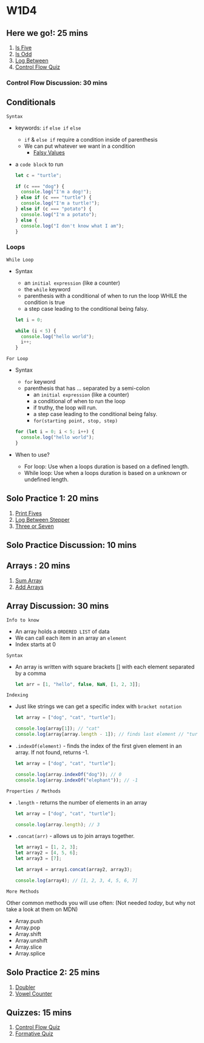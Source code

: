 # W1D4

## Here we go!: 25 mins

1. [Is Five]
2. [Is Odd]
3. [Log Between]
4. [Control Flow Quiz]

### Control Flow Discussion: 30 mins

## Conditionals

`Syntax`

- keywords: `if` `else if` `else`
  - `if` & `else if` require a condition inside of parenthesis
  - We can put whatever we want in a condition
    - [Falsy Values]
- a `code block` to run

  ```js
  let c = "turtle";

  if (c === "dog") {
    console.log("I'm a dog!");
  } else if (c === "turtle") {
    console.log("I'm a turtle!");
  } else if (c === "potato") {
    console.log("I'm a potato");
  } else {
    console.log("I don't know what I am");
  }
  ```

### Loops

`While Loop`

- Syntax

  - an `initial expression` (like a counter)
  - the `while` keyword
  - parenthesis with a conditional of when to run the loop WHILE the condition is true
  - a step case leading to the conditional being falsy.

  ```js
  let i = 0;

  while (i < 5) {
    console.log("hello world");
    i++;
  }
  ```

`For Loop`

- Syntax

  - `for` keyword
  - parenthesis that has ... separated by a semi-colon
    - an `initial expression` (like a counter)
    - a conditional of when to run the loop
    - if truthy, the loop will run.
    - a step case leading to the conditional being falsy.
    - `for(starting point, stop, step)`

  ```js
  for (let i = 0; i < 5; i++) {
    console.log("hello world");
  }
  ```

- When to use?

  - For loop: Use when a loops duration is based on a defined length.
  - While loop: Use when a loops duration is based on a unknown or undefined length.

## Solo Practice 1: 20 mins

1. [Print Fives]
2. [Log Between Stepper]
3. [Three or Seven]

## Solo Practice Discussion: 10 mins

## Arrays : 20 mins

1. [Sum Array]
2. [Add Arrays]

## Array Discussion: 30 mins

`Info to know`

- An array holds a `ORDERED LIST` of data
- We can call each item in an array an `element`
- Index starts at 0

`Syntax`

- An array is written with square brackets [] with each element separated by a comma

  ```js
  let arr = [1, "hello", false, NaN, [1, 2, 3]];
  ```

`Indexing`

- Just like strings we can get a specific index with `bracket notation`

  ```js
  let array = ["dog", "cat", "turtle"];

  console.log(array[1]); // "cat"
  console.log(array[array.length - 1]); // finds last element // "turtle"
  ```

- `.indexOf(element)` - finds the index of the first given element in an\
  array. If not found, returns -1.

  ```js
  let array = ["dog", "cat", "turtle"];

  console.log(array.indexOf("dog")); // 0
  console.log(array.indexOf("elephant")); // -1
  ```

`Properties / Methods`

- `.length` - returns the number of elements in an array

  ```js
  let array = ["dog", "cat", "turtle"];

  console.log(array.length); // 3
  ```

- `.concat(arr)` - allows us to join arrays together.

  ```js
  let array1 = [1, 2, 3];
  let array2 = [4, 5, 6];
  let array3 = [7];

  let array4 = array1.concat(array2, array3);

  console.log(array4); // [1, 2, 3, 4, 5, 6, 7]
  ```

`More Methods`

Other common methods you will use often: (Not needed _today_, but why not\
 take a look at them on MDN)

- Array.push
- Array.pop
- Array.shift
- Array.unshift
- Array.slice
- Array.splice

## Solo Practice 2: 25 mins

1. [Doubler]
2. [Vowel Counter]

## Quizzes: 15 mins

1. [Control Flow Quiz]
2. [Formative Quiz]

[control flow quiz]: https://open.appacademy.io/learn/js-py---pt-feb-2022-online/week-1---intro-to-javascript/control-flow-quiz
[is five]: https://open.appacademy.io/learn/js-py---pt-feb-2022-online/week-1---intro-to-javascript/is-five
[is odd]: https://open.appacademy.io/learn/js-py---pt-feb-2022-online/week-1---intro-to-javascript/is-odd
[log between]: https://open.appacademy.io/learn/js-py---pt-feb-2022-online/week-1---intro-to-javascript/log-between
[print fives]: https://open.appacademy.io/learn/js-py---pt-feb-2022-online/week-1---intro-to-javascript/print-fives
[log between stepper]: https://open.appacademy.io/learn/js-py---pt-feb-2022-online/week-1---intro-to-javascript/log-between-stepper
[three or seven]: https://open.appacademy.io/learn/js-py---pt-feb-2022-online/week-1---intro-to-javascript/three-or-seven
[sum array]: https://open.appacademy.io/learn/js-py---pt-feb-2022-online/week-1---intro-to-javascript/sum-array
[add arrays]: https://open.appacademy.io/learn/js-py---pt-feb-2022-online/week-1---intro-to-javascript/add-arrays
[doubler]: https://open.appacademy.io/learn/js-py---pt-feb-2022-online/week-1---intro-to-javascript/doubler
[vowel counter]: https://open.appacademy.io/learn/js-py---pt-feb-2022-online/week-1---intro-to-javascript/vowel-counter----
[control flow quiz]: https://open.appacademy.io/learn/js-py---pt-feb-2022-online/week-1---intro-to-javascript/control-flow-quiz
[formative quiz]: https://open.appacademy.io/learn/js-py---pt-feb-2022-online/week-1---intro-to-javascript/formative-quiz--repeat----thursday
[falsy values]: https://developer.mozilla.org/en-US/docs/Glossary/Falsy

